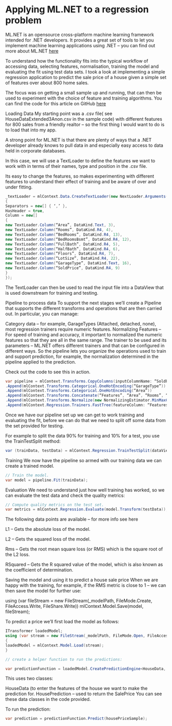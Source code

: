 
# Applying ML.NET to a regression problem

ML.NET is an opensource cross-platform machine learning framework intended for .NET developers. It provides a great set of tools to let you implement machine learning applications using .NET – you can find out more about ML.NET [here](https://dotnet.microsoft.com/apps/machinelearning-ai/ml-dotnet)

To understand how the functionality fits into the typical workflow of accessing data, selecting features, normalisation, training the model and evaluating the fit using test data sets. I took a look at implementing a simple regression application to predict the sale price of a house given a simple set of features over about 800 home sales.

The focus was on getting a small sample up and running, that can then be used to experiment with the choice of feature and training algorithms. You can find the code for this article on GitHub [here](https://github.com/junwin/MLNetRegression)

Loading Data
My starting point was a .csv file( see HouseDataExtended3Anon.csv in the sample code) with different features for 800 sales from a friendly realtor – so the first thing I would want to do is to load that into my app.

A strong point for ML.NET is that there are plenty of ways that a .NET developer already knows to pull data in and especially easy access to data held in corporate databases.

In this case, we will use a TextLoader to define the features we want to work with in terms of their names, type and position in the .csv file.

Its easy to change the features, so makes experimenting with different features to understand their effect of training and be aware of over and under fitting.

```c#
_textLoader = mlContext.Data.CreateTextLoader(new NextLoader.Arguments()
{
Separators = new[] { ‘,’ },
HasHeader = true,
Column = new[]
{
new TextLoader.Column(“Area”, DataKind.Text, 3),
new TextLoader.Column(“Rooms”, DataKind.R4, 4),
new TextLoader.Column(“BedRooms”, DataKind.R4, 13),
new TextLoader.Column(“BedRoomsBsmt”, DataKind.R4, 12),
new TextLoader.Column(“FullBath”, DataKind.R4, 5),
new TextLoader.Column(“HalfBath”, DataKind.R4, 6),
new TextLoader.Column(“Floors”, DataKind.R4, 7),
new TextLoader.Column(“LotSize”, DataKind.R4, 22),
new TextLoader.Column(“GarageType”, DataKind.Text, 16),
new TextLoader.Column(“SoldPrice”, DataKind.R4, 9)
}
});
```

The TextLoader can then be used to read the input file into a DataView that is used downstream for training and testing.

Pipeline to process data
To support the next stages we’ll create a Pipeline that supports the different transforms and operations that are then carried out.  In particular, you can manage:

Category data – for example, GarageTypes (Attached, detached, none), most regression trainers require numeric features.
Normalizing Features – For speed of training and accuracy, it important to normalized the numeric features so that they are all in the same range.
The trainer to be used and its parameters – ML.NET offers different trainers and that can be configured in different ways.
So the pipeline lets you organize the operations used to train and support prediction, for example, the normalization determined in the pipeline applied to the prediction.

Check out the code to see this in action.
```c#
var pipeline = mlContext.Transforms.CopyColumns(inputColumnName: “SoldPrice”, outputColumnName: “Label”)
.Append(mlContext.Transforms.Categorical.OneHotEncoding(“GarageType”))
.Append(mlContext.Transforms.Categorical.OneHotEncoding(“Area”))
.Append(mlContext.Transforms.Concatenate(“Features”, “Area”, “Rooms”, “BedRooms”, “BedRoomsBsmt”, “FullBath”, “HalfBath”, “Floors”, “GarageType”, “LotSize”))
.Append(mlContext.Transforms.Normalize(new NormalizingEstimator.MinMaxColumn(inputColumnName: “Features”, outputColumnName: “FeaturesNormalized”, fixZero: true)))
.Append(mlContext.Regression.Trainers.FastTree(featureColumn: “FeaturesNormalized”));
```
Once we have our pipeline set up we can get to work training and evaluating the fit, before we can do that we need to split off some data from the set provided for  testing.

For example to split the data 90% for training and 10% for a test, you use the TrainTestSplit method:

```c#
var (trainData, testData) = mlContext.Regression.TrainTestSplit(dataView, testFraction: 0.1);
```

Training
We now have the pipeline so armed with our training data we can create a trained model.
```c#
// Train the model.
var model = pipeline.Fit(trainData);
```
Evaluation
We need to understand just how well training has worked, so we can evaluate the test data and check the quality metrics:
```c#
// Compute quality metrics on the test set.
var metrics = mlContext.Regression.Evaluate(model.Transform(testData));
```
The following data points are available – for more info see here

L1 – Gets the absolute loss of the model.

L2  – Gets the squared loss of the model.

Rms – Gets the root mean square loss (or RMS) which is the square root of the L2 loss.

RSquared – Gets the R squared value of the model, which is also known as the coefficient of determination.

Saving the model and using it to predict a house sale price
When we are happy with the training, for example, if the RMS metric is close to 1 – we can then save the model for further use:

using (var fileStream = new FileStream(_modelPath, FileMode.Create, FileAccess.Write, FileShare.Write))
mlContext.Model.Save(model, fileStream);

To predict a price we’ll first load the model as follows:
```c#
ITransformer loadedModel;
using (var stream = new FileStream(_modelPath, FileMode.Open, FileAccess.Read, FileShare.Read))
{
loadedModel = mlContext.Model.Load(stream);
}

// create a helper function to run the predictions:

var predictionFunction = loadedModel.CreatePredictionEngine<HouseData, HousePrediction>(mlContext);
```
This uses two classes:

HouseData (to enter the features of the house we want to make the prediction for.
HousePrediction – used to return the SalePrice
You can see these data classes in the code provided.

To run the prediction:

```c#
var prediction = predictionFunction.Predict(housePriceSample);
```
 